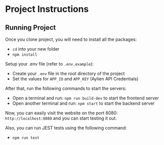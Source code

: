 # Project Instructions

## Running Project
Once you clone project, you will need to install all the packages:
- `cd` into your new folder
- `npm install`

Setup your .env file (refer to `.env.example`):
- Create your `.env` file in the root directory of the project
- Set the values for `APP_ID` and `APP_KEY` (Aylien API Credentials)

After that, run the following commands to start the servers:
- Open a terminal and run: `npm run build-dev` to start the frontend server
- Open another terminal and run: `npm start` to start the backend server

Now, you can easily visit the website on the port 8080: `http://localhost:8080` and you can start testing it out.

Also, you can run JEST tests using the following command:
- `npm run test`
